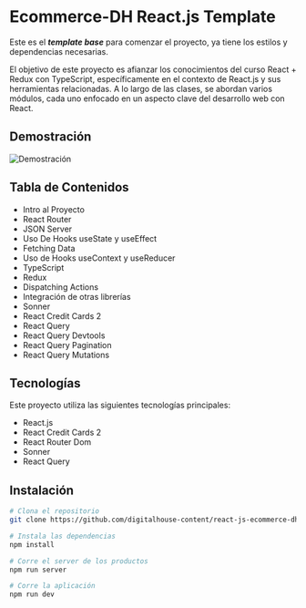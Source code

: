 # Ecommerce-DH React.js Template

Este es el ***template base*** para comenzar el proyecto, ya tiene los estilos y dependencias necesarias.



El objetivo de este proyecto es afianzar los conocimientos del curso React + Redux con TypeScript, específicamente en el contexto de React.js y sus herramientas relacionadas. A lo largo de las clases, se abordan varios módulos, cada uno enfocado en un aspecto clave del desarrollo web con React.

## Demostración

![Demostración](https://github.com/humbertodrc/api-vercel-ejemplo/assets/63797901/0e0ade00-d5b9-438d-8d17-318e1b7838a7)

## Tabla de Contenidos

- Intro al Proyecto
- React Router
- JSON Server
- Uso De Hooks useState y useEffect
- Fetching Data
- Uso de Hooks useContext y useReducer
- TypeScript
- Redux
- Dispatching Actions
- Integración de otras librerías
- Sonner
- React Credit Cards 2
- React Query
- React Query Devtools
- React Query Pagination
- React Query Mutations


## Tecnologías

Este proyecto utiliza las siguientes tecnologías principales:

- React.js
- React Credit Cards 2
- React Router Dom
- Sonner
- React Query


## Instalación


```bash
# Clona el repositorio
git clone https://github.com/digitalhouse-content/react-js-ecommerce-dh.git

# Instala las dependencias
npm install

# Corre el server de los productos
npm run server

# Corre la aplicación
npm run dev
```
